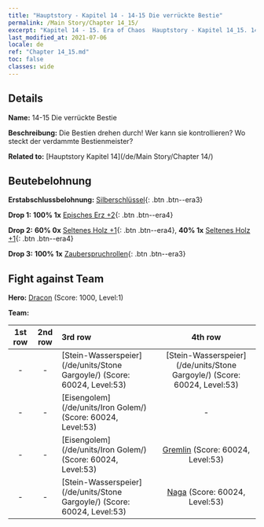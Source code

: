 ```yaml
---
title: "Hauptstory - Kapitel 14 - 14-15 Die verrückte Bestie"
permalink: /Main Story/Chapter 14_15/
excerpt: "Kapitel 14 - 15. Era of Chaos  Hauptstory - Kapitel 14_15. 14-15 Die verrückte Bestie"
last_modified_at: 2021-07-06
locale: de
ref: "Chapter 14_15.md"
toc: false
classes: wide
---
```


## Details

 **Name:** 14-15 Die verrückte Bestie

 **Beschreibung:** Die Bestien drehen durch! Wer kann sie kontrollieren? Wo steckt der verdammte Bestienmeister?

 **Related to:** [Hauptstory Kapitel 14](/de/Main Story/Chapter 14/)

## Beutebelohnung

 **Erstabschlussbelohnung:** [Silberschlüssel](/ItemsDE/con_693/){: .btn .btn--era3}

 **Drop 1:** **100% 1x** [Episches Erz +2](/ItemsDE/mat_47/){: .btn .btn--era4}

 **Drop 2:** **60% 0x** [Seltenes Holz +1](/ItemsDE/mat_41/){: .btn .btn--era4}, **40% 1x** [Seltenes Holz +1](/ItemsDE/mat_41/){: .btn .btn--era4}

 **Drop 3:** **100% 1x** [Zauberspruchrollen](/ItemsDE/con_694/){: .btn .btn--era3}


## Fight against Team
 **Hero:** [Dracon](/de/heroes/Dracon/) (Score: 1000, Level:1)

 **Team:**


  | 1st row | 2nd row | 3rd row | 4th row |
  |:----:|:----:|:----|:----:|
  | - | - | [Stein-Wasserspeier](/de/units/Stone Gargoyle/) (Score: 60024, Level:53)  | [Stein-Wasserspeier](/de/units/Stone Gargoyle/) (Score: 60024, Level:53)  |
  | - | - | [Eisengolem](/de/units/Iron Golem/) (Score: 60024, Level:53)  | - |
  | - | - | [Eisengolem](/de/units/Iron Golem/) (Score: 60024, Level:53)  | [Gremlin](/de/units/Gremlin/) (Score: 60024, Level:53)  |
  | - | - | [Stein-Wasserspeier](/de/units/Stone Gargoyle/) (Score: 60024, Level:53)  | [Naga](/de/units/Naga/) (Score: 60024, Level:53)  |


